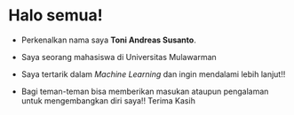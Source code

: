 # Halo semua!

- Perkenalkan nama saya **Toni Andreas Susanto**.  

- Saya seorang mahasiswa di Universitas Mulawarman

- Saya tertarik dalam *Machine Learning* dan ingin mendalami lebih lanjut!!  

- Bagi teman-teman bisa memberikan masukan ataupun pengalaman untuk mengembangkan diri saya!! Terima Kasih 
